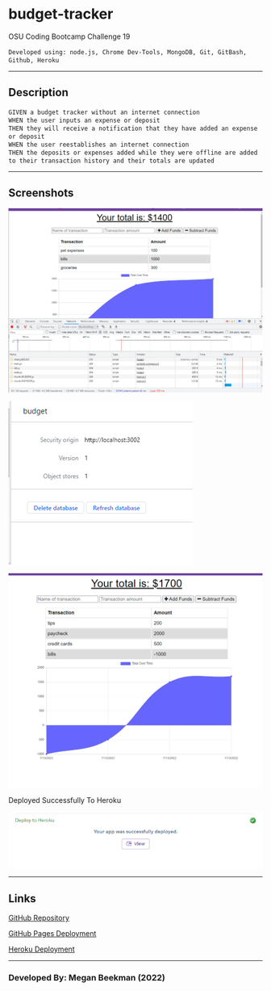 # budget-tracker
OSU Coding Bootcamp Challenge 19

    Developed using: node.js, Chrome Dev-Tools, MongoDB, Git, GitBash, Github, Heroku

------------------------------------------------------------

## Description
    GIVEN a budget tracker without an internet connection
    WHEN the user inputs an expense or deposit
    THEN they will receive a notification that they have added an expense or deposit
    WHEN the user reestablishes an internet connection
    THEN the deposits or expenses added while they were offline are added to their transaction history and their totals are updated

-------------------------------------------------------------

## Screenshots

<img src="SS-budget-tracker.png"><img>

<img src="SS-budget-database.png"><img>

<img src="SS-tracker-2.png"><img>

<p>Deployed Successfully To Heroku<p>
<img src="SS-deploy-heroku.png"><img>

-------------------------------------------------------------


## Links
[GitHub Repository](https://github.com/meganbeek98/budget-tracker.git)

[GitHub Pages Deployment](https://meganbeek98.github.io/budget-tracker/)

[Heroku Deployment](https://meganbeek98-budget-tracker.herokuapp.com/)

------------------------------------------------------------

### Developed By: Megan Beekman (2022)
